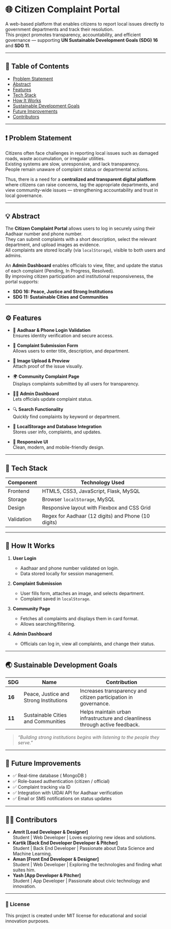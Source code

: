 # 🌐 Citizen Complaint Portal

A web-based platform that enables citizens to report local issues directly to government departments and track their resolution.  
This project promotes transparency, accountability, and efficient governance — supporting **UN Sustainable Development Goals (SDG) 16** and **SDG 11**.

---

## 📌 Table of Contents
- [Problem Statement](#-problem-statement)
- [Abstract](#-abstract)
- [Features](#-features)
- [Tech Stack](#-tech-stack)
- [How It Works](#-how-it-works)
- [Sustainable Development Goals](#-sustainable-development-goals)
- [Future Improvements](#-future-improvements)
- [Contributors](#-contributors)

---

## ❗ Problem Statement

Citizens often face challenges in reporting local issues such as damaged roads, waste accumulation, or irregular utilities.  
Existing systems are slow, unresponsive, and lack transparency.  
People remain unaware of complaint status or departmental actions.  

Thus, there is a need for a **centralized and transparent digital platform** where citizens can raise concerns, tag the appropriate departments, and view community-wide issues — strengthening accountability and trust in local governance.

---

## 💡 Abstract

The **Citizen Complaint Portal** allows users to log in securely using their Aadhaar number and phone number.  
They can submit complaints with a short description, select the relevant department, and upload images as evidence.  
All complaints are stored locally (via `localStorage`), visible to both users and admins.  

An **Admin Dashboard** enables officials to view, filter, and update the status of each complaint (Pending, In Progress, Resolved).  
By improving citizen participation and institutional responsiveness, the portal supports:
- **SDG 16: Peace, Justice and Strong Institutions**
- **SDG 11: Sustainable Cities and Communities**

---

## ⚙️ Features

- 🔐 **Aadhaar & Phone Login Validation**  
  Ensures identity verification and secure access.

- 📝 **Complaint Submission Form**  
  Allows users to enter title, description, and department.

- 📸 **Image Upload & Preview**  
  Attach proof of the issue visually.

- 🌍 **Community Complaint Page**  
  Displays complaints submitted by all users for transparency.

- 🧑‍💼 **Admin Dashboard**  
  Lets officials update complaint status.

- 🔍 **Search Functionality**  
  Quickly find complaints by keyword or department.

- 💾 **LocalStorage and Database Integration**  
  Stores user info, complaints, and updates.

- 🎨 **Responsive UI**  
  Clean, modern, and mobile-friendly design.

---

## 🧰 Tech Stack

| Component | Technology Used |
|------------|----------------|
| Frontend | HTML5, CSS3, JavaScript, Flask, MySQL |
| Storage | Browser `localStorage`, MySQL |
| Design | Responsive layout with Flexbox and CSS Grid |
| Validation | Regex for Aadhaar (12 digits) and Phone (10 digits) |

---

## 🔄 How It Works

1. **User Login**  
   - Aadhaar and phone number validated on login.  
   - Data stored locally for session management.

2. **Complaint Submission**  
   - User fills form, attaches an image, and selects department.  
   - Complaint saved in `localStorage`.

3. **Community Page**  
   - Fetches all complaints and displays them in card format.  
   - Allows searching/filtering.

4. **Admin Dashboard**  
   - Officials can log in, view all complaints, and change their status.

---

## 🌏 Sustainable Development Goals

| SDG | Name | Contribution |
|------|------|--------------|
| **16** | Peace, Justice and Strong Institutions | Increases transparency and citizen participation in governance. |
| **11** | Sustainable Cities and Communities | Helps maintain urban infrastructure and cleanliness through active feedback. |

> _“Building strong institutions begins with listening to the people they serve.”_

---

## 🚀 Future Improvements

- ✅ Real-time database ( MongoDB )
- ✅ Role-based authentication (citizen / official)
- ✅ Complaint tracking via ID
- ✅ Integration with UIDAI API for Aadhaar verification
- ✅ Email or SMS notifications on status updates

---

## 👩‍💻 Contributors

- **Amrit [Lead Developer & Designer]**  
  Student | Web Developer | Loves exploring new ideas and solutions.
- **Kartik [Back End Developer Developer & Pitcher]**  
  Student | Back End Developer | Passionate about Data Science and Machine Learning.
- **Aman [Front End Developer & Designer]**  
  Student | Web Developer | Exploring the technologies and finding what suites him.
- **Yash [App Developer & Pitcher]**  
  Student | App Developer | Passionate about civic technology and innovation.

---

### 🏁 License
This project is created under MIT license for educational and social innovation purposes.
